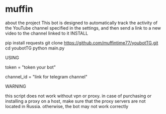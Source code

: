 # muffin
about the project
This bot is designed to automatically track the activity 
of the YouTube channel specified in the settings, and then 
send a link to a new video to the channel linked to it
INSTALL

pip install requests
git clone https://github.com/muffintime77/youbotTG.git
cd youbotTG
python main.py

USING

token = "token your bot"

channel_id = "link for telegram channel"

WARNING

this script does not work without vpn or proxy. 
in case of purchasing or installing a proxy on a host, 
make sure that the proxy servers are not located in Russia. 
otherwise, the bot may not work correctly
